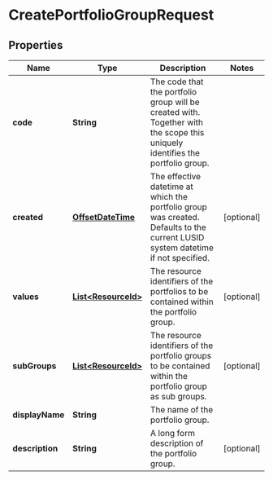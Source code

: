 

# CreatePortfolioGroupRequest

## Properties

Name | Type | Description | Notes
------------ | ------------- | ------------- | -------------
**code** | **String** | The code that the portfolio group will be created with. Together with the scope this uniquely identifies the portfolio group. | 
**created** | [**OffsetDateTime**](OffsetDateTime.md) | The effective datetime at which the portfolio group was created. Defaults to the current LUSID system datetime if not specified. |  [optional]
**values** | [**List&lt;ResourceId&gt;**](ResourceId.md) | The resource identifiers of the portfolios to be contained within the portfolio group. |  [optional]
**subGroups** | [**List&lt;ResourceId&gt;**](ResourceId.md) | The resource identifiers of the portfolio groups to be contained within the portfolio group as sub groups. |  [optional]
**displayName** | **String** | The name of the portfolio group. | 
**description** | **String** | A long form description of the portfolio group. |  [optional]



